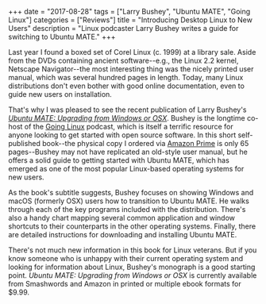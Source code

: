 +++
date = "2017-08-28"
tags = ["Larry Bushey", "Ubuntu MATE", "Going Linux"]
categories = ["Reviews"]
title = "Introducing Desktop Linux to New Users"
description = "Linux podcaster Larry Bushey writes a guide for switching to Ubuntu MATE."
+++

Last year I found a boxed set of Corel Linux (c. 1999) at a library sale. Aside from the DVDs containing ancient software--e.g., the Linux 2.2 kernel, Netscape Navigator--the most interesting thing was the nicely printed user manual, which was several hundred pages in length. Today, many Linux distributions don't even bother with good online documentation, even to guide new users on installation.

That's why I was pleased to see the recent publication of Larry Bushey's [*Ubuntu MATE: Upgrading from Windows or OSX*](https://www.smashwords.com/books/view/731432). Bushey is the longtime co-host of the [Going Linux](http://goinglinux.com/about.html) podcast, which is itself a terrific resource for anyone looking to get started with open source software.  In this short self-published book--the physical copy I ordered via [Amazon Prime](https://www.amazon.com/Ubuntu-MATE-Upgrading-Windows-OSX-ebook/dp/B074JGLB4H) is only 65 pages--Bushey may not have replicated an old-style user manual, but he offers a solid guide to getting started with Ubuntu MATE, which has emerged as one of the most popular Linux-based operating systems for new users.

As the book's subtitle suggests, Bushey focuses on showing Windows and macOS (formerly OSX) users how to transition to Ubuntu MATE. He walks through each of the key programs included with the distribution. There's also a handy chart mapping several common application and window shortcuts to their counterparts in the other operating systems. Finally, there are detailed instructions for downloading and installing Ubuntu MATE.

There's not much new information in this book for Linux veterans. But if you know someone who is unhappy with their current operating system and looking for information about Linux, Bushey's monograph is a good starting point. *Ubuntu MATE: Upgrading from Windows or OSX* is currently available from Smashwords and Amazon in printed or multiple ebook formats for $9.99.   
